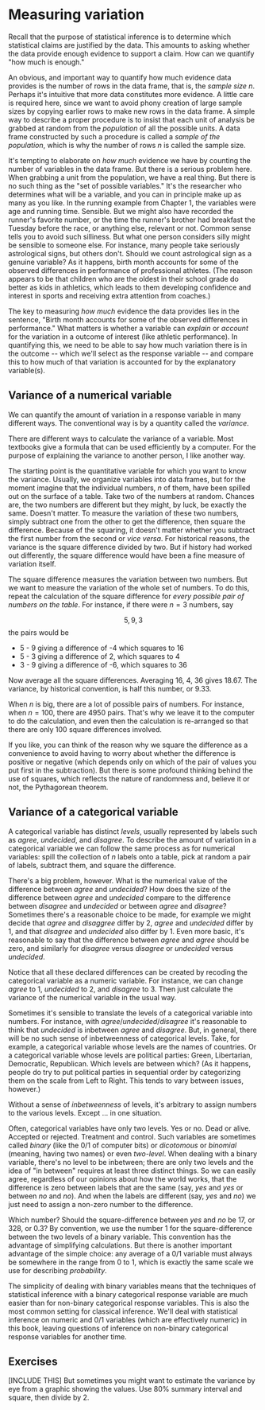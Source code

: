 # Measuring variation

Recall that the purpose of statistical inference is to determine which statistical claims are justified by the data. This amounts to asking whether the data provide enough evidence to support a claim. How can we quantify "how much is enough."

An obvious, and important way to quantify how much evidence data provides is the number of rows in the data frame, that is, the *sample size* $n$. Perhaps it's intuitive that more data constitutes more evidence. A little care is  required here, since we want to avoid phony creation of large sample sizes by copying  earlier rows to make new rows in the data frame. A simple way to describe a proper procedure is to insist that each unit of analysis be grabbed at random from the *population* of all the possible units. A data frame constructed by such a procedure is called a *sample of  the population*, which is why the number of rows $n$ is called the sample size.

It's tempting to elaborate on *how much* evidence we have by counting the number of variables in the data frame. But there is a serious problem here. When grabbing a unit from the population, we have a real thing. But there is no such thing as the "set of possible variables." It's the researcher who determines what will be a variable, and you can in principle make up as many as you like. In the running example from Chapter 1, the variables were age and running time. Sensible. But we might also have recorded the runner's favorite number, or the time the runner's brother had breakfast the Tuesday before  the race, or anything else, relevant or not. Common sense tells you to avoid such silliness. But what one person considers silly might be sensible to someone else. For instance, many people take seriously astrological signs, but others don't. Should we count astrological sign as a genuine variable? As it happens, birth month accounts for some  of the observed differences in performance of professional athletes. (The reason appears to be that children who  are the oldest in their school grade do better as kids in athletics, which leads to them developing confidence and interest in sports and receiving extra attention from coaches.)

The key to measuring *how much* evidence the data provides lies in the sentence, "Birth month accounts for some of the observed differences in performance." What matters is whether a variable can *explain* or *account* for the variation in a outcome of interest (like athletic performance). In quantifying this, we need to be able to say how much variation  there is in the outcome -- which we'll select as the response variable -- and compare  this to how much  of that variation is accounted for by the explanatory variable(s).

## Variance of a numerical variable

We can quantify the amount of variation in a response variable in many different ways. The conventional way is by a quantity called the *variance*.

There are different ways to calculate the variance of a variable. Most textbooks give a formula that can be used efficiently by a computer. For the purpose of explaining the variance to another person, I like another way.

The starting point is the quantitative variable for which you want to know the variance. Usually, we organize variables into data frames, but for the moment imagine that the individual numbers, $n$ of them, have  been spilled out on  the surface of a table. Take two of the numbers at random. Chances are, the two numbers are different but they might, by luck, be exactly the same. Doesn't matter. To measure the variation of these two numbers, simply subtract one from the other to get the difference, then square the difference. Because of the squaring, it doesn't matter whether you subtract the first number from the second or *vice versa*.  For historical reasons, the variance is the square difference divided by two. But if history had worked out differently, the square difference would have been a fine measure of variation itself.

The square difference measures the variation between two numbers. But we want to measure the variation of the whole set of numbers. To do this, repeat the calculation of the square difference for *every possible pair of numbers on the table*. For instance, if there were $n=3$ numbers, say 

$$5, 9,  3$$ 
the pairs would be 

- 5 - 9 giving a  difference of -4 which squares  to  16
- 5 - 3 giving a difference of 2, which squares to 4
- 3 - 9 giving a difference of -6, which squares to 36

Now average all the square differences. Averaging 16, 4, 36 gives 18.67. The variance, by  historical  convention,  is half this number, or 9.33.

When $n$ is big, there are a lot of possible pairs of numbers. For  instance,  when $n = 100$, there  are 4950 pairs. That's why  we leave it to the computer to do the calculation, and even then the calculation is re-arranged so that there are only 100 square differences involved.  


If you like, you can think of the reason why we square the difference as a convenience to avoid having  to worry about whether the difference is positive or negative (which depends only on which of the  pair of values you put first in  the subtraction). But there is some profound thinking behind the use of squares, which reflects the nature  of randomness and, believe it or not, the Pythagorean theorem.

## Variance of a categorical variable

A categorical variable has distinct *levels*, usually represented by labels such as *agree*, *undecided*, and *disagree*. To describe the amount of variation in a categorical variable we can follow  the same process as for numerical variables: spill the collection of $n$ labels onto a table, pick at random  a  pair of labels, subtract them, and square the difference. 

There's a big problem, however. What is the numerical value of the difference between *agree* and *undecided*? How does the size of the difference between *agree* and *undecided* compare  to the difference between *disagree* and *undecided* or between *agree* and *disagree*?  Sometimes there's a reasonable choice to be made, for example  we might decide that *agree* and *disaggree* differ by  2,  *agree* and  *undecided*  differ by 1, and that *disagree* and *undecided* also differ by 1. Even more basic, it's reasonable to say that the difference between *agree* and *agree* should be zero, and similarly for *disagree* versus  *disagree* or *undecided* versus *undecided*. 

Notice that all these declared differences can be created  by recoding the categorical variable as a numeric variable. For instance, we can change *agree* to 1, *undecided* to  2, and *disagree*  to 3.  Then just calculate the variance of the  numerical variable in the usual  way.

Sometimes it's sensible to translate the levels  of a categorical variable into numbers. For instance, with  *agree*/*undecided*/*disagree* it's reasonable to think that *undecided* is inbetween *agree* and *disagree*. But, in general, there will be no such sense of inbetweenness of categorical levels. Take, for  example, a categorical variable  whose levels are the names of countries. Or a categorical variable whose levels are political parties: Green, Libertarian, Democratic, Republican. Which levels are between which? (As it happens, people do try to  put  political parties in sequential order by categorizing them on the scale from Left to Right. This tends to vary between issues, however.)

Without a sense of *inbetweenness* of levels, it's arbitrary to assign numbers to the various levels. Except ... in one situation.

Often, categorical variables have only two levels. Yes or no. Dead or alive. Accepted or rejected. Treatment and control. Such variables are sometimes called *binary* (like the 0/1 of computer bits) or *dicotomous*  or  *binomial* (meaning, having two names) or even  *two-level*. When dealing with a binary variable, there's no level to be inbetween; there are only two levels and the idea of "in between" requires at least three distinct things. So we can easily agree, regardless of our opinions about how the world works, that the  difference is zero between labels that  are the same (say, *yes* and *yes* or  between *no* and *no*). And when the labels are different (say, *yes* and *no*) we just need to assign a non-zero number to the difference.

Which number? Should the square-difference between *yes* and *no* be 17, or 328, or  0.3? By convention, we use the number 1 for the square-difference between the two levels of a binary variable. This convention has the advantage of simplifying calculations. But there is another  important  advantage of  the simple choice:  any average of a 0/1 variable must always be somewhere in the range from 0 to 1, which is exactly the same scale we use for describing *probability*.

The simplicity of dealing with binary variables means that the techniques of statistical inference  with a binary  categorical response variable are much easier than for non-binary categorical response variables. This is also  the most common setting for classical inference. We'll deal with statistical  inference on numeric and 0/1 variables (which are effectively  numeric) in this book, leaving questions of inference on non-binary categorical response variables for another time.

## Exercises

[INCLUDE THIS] But sometimes you might want to estimate the variance by eye from a graphic showing the values. Use 80% summary interval and square, then divide by 2.


